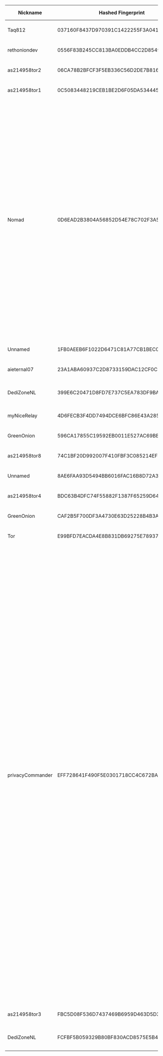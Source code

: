 | Nickname |  Hashed Fingerprint	| Or Addresses | Contact | Running | Flags | Last Seen | First Seen | Last Restarted | Advertised Bandwidth | Platform | Version | Version Status | Recommended Version | Verified hostnames | Exit policy |
|---|---|---|---|---|---|---|---|---|---|---|---|---|---|---|---|
|Taq812 | 037160F8437D970391C1422255F3A041F3055012 | ["5.183.179.247:9001"] | N/A | true | Running, V2Dir, Valid | 2025-10-28 17:00:00 | 2025-10-28 05:00:00 | 2025-10-28 04:12:04 | 0 | Tor 0.4.8.14 on Linux | 0.4.8.14 | recommended | true | N/A | ["reject *:*"]|
|rethoniondev | 0556F83B245CC813BA0EDDB4CC2D85491D438E2B | ["207.148.121.76:9001"] | tor-relay@example.com | true | Running, V2Dir, Valid | 2025-10-28 17:00:00 | 2025-10-28 17:00:00 | 2025-10-28 16:31:57 | 0 | Tor 0.4.8.19 on Linux | 0.4.8.19 | recommended | true | N/A | ["reject *:*"]|
|as214958tor2 | 06CA78B2BFCF3F5EB336C56D2DE7B816F8F17662 | ["94.142.241.153:587","[2a0e:8f02:f017::10]:587"] | darmstadt@fridaysforfuture.de | true | Running, V2Dir, Valid | 2025-10-28 17:00:00 | 2025-10-28 14:00:00 | 2025-10-28 13:01:36 | 0 | Tor 0.4.8.16 on Linux | 0.4.8.16 | recommended | true | N/A | ["reject *:*"]|
|as214958tor1 | 0C5083448219CEB1BE2D6F05DA5344455AA3A86F | ["94.142.241.153:443","[2a0e:8f02:f017::9]:443"] | darmstadt@fridaysforfuture.de | true | Running, V2Dir, Valid | 2025-10-28 17:00:00 | 2025-10-28 13:00:00 | 2025-10-28 12:32:56 | 0 | Tor 0.4.8.16 on Linux | 0.4.8.16 | recommended | true | N/A | ["reject *:*"]|
|Nomad | 0D6EAD2B3804A56852D54E78C702F3A5F8D79C55 | ["37.114.50.115:9001","[2a0e:97c0:3e3:1bb::3]:9001"] | creep@iconiconion.net | true | Exit, Running, V2Dir, Valid | 2025-10-28 17:00:00 | 2025-10-28 16:00:00 | 2025-10-28 15:41:21 | 0 | Tor 0.4.8.19 on Linux | 0.4.8.19 | recommended | true | N/A | ["reject 0.0.0.0/8:*","reject 169.254.0.0/16:*","reject 127.0.0.0/8:*","reject 192.168.0.0/16:*","reject 10.0.0.0/8:*","reject 172.16.0.0/12:*","reject 37.114.50.115:*","accept *:43","accept *:53","accept *:79-81","accept *:88","accept *:194","accept *:389","accept *:443","accept *:531","accept *:543-544","accept *:563","accept *:636","accept *:749","accept *:873","accept *:989-995","accept *:1194","accept *:1723","accept *:2083","accept *:2086-2087","accept *:4321","accept *:5222-5223","accept *:5228","accept *:5900","accept *:5984","accept *:6660-6669","accept *:6679","accept *:6697","accept *:6984","accept *:8008","accept *:8080","accept *:8332-8333","accept *:8443","accept *:8888","accept *:11371","reject *:*"]|
|Unnamed | 1FB0AEEB6F1022D6471C81A77CB1BEC06147C61C | ["18.219.227.113:443"] | inkedbydesign@outlook.com | false | Running, Valid | 2025-10-28 11:00:00 | 2025-10-28 11:00:00 | 2025-10-28 10:18:50 | 0 | Tor 0.4.8.16 on Linux | 0.4.8.16 | recommended | true | ["ec2-18-219-227-113.us-east-2.compute.amazonaws.com"] | ["reject *:*"]|
|aieternal07 | 23A1ABA60937C2D8733159DAC12CF0C53B852C60 | ["194.59.204.74:9001"] | E2F404D23F750CA6E616764E61B9C42FB3292DE0 \\| qatsi4223 \\| qatsi4223 _/ at /_ gmail.com | true | Running, V2Dir, Valid | 2025-10-28 17:00:00 | 2025-10-28 08:00:00 | 2025-10-28 06:10:21 | 0 | Tor 0.4.8.19 on Linux | 0.4.8.19 | recommended | true | ["dheldarul.genmeta.eu"] | ["reject *:*"]|
|DediZoneNL | 399E6C20471D8FD7E737C5EA783DF9BAFC833CF9 | ["89.106.71.125:444","[2a02:2fc0:11::71:125]:444"] | tor@dedi.zone | true | Fast, Running, V2Dir, Valid | 2025-10-28 17:00:00 | 2025-10-28 10:00:00 | 2025-10-27 10:57:43 | 266240 | Tor 0.4.8.16 on Linux | 0.4.8.16 | recommended | true | ["static.89-106-71-125.user.dedi.network"] | ["reject *:*"]|
|myNiceRelay | 4D6FECB3F4DD7494DCE6BFC86E43A285C09F0F56 | ["18.219.64.127:443"] | inkedbydesign@outlook.com | false | Running, V2Dir, Valid | 2025-10-28 10:00:00 | 2025-10-28 10:00:00 | 2025-10-28 08:53:18 | 0 | Tor 0.4.8.19 on Linux | 0.4.8.19 | recommended | true | ["ec2-18-219-64-127.us-east-2.compute.amazonaws.com"] | ["reject *:*"]|
|GreenOnion | 596CA17855C19592EB0011E527AC69BBC35A67F1 | ["176.32.35.193:1443","[2a00:b700::3:33]:1443"] | annalennaviver@pissmail.com | true | Running, V2Dir, Valid | 2025-10-28 17:00:00 | 2025-10-28 15:00:00 | 2025-10-28 14:18:53 | 0 | Tor 0.4.8.13 on Linux | 0.4.8.13 | recommended | true | N/A | ["reject *:*"]|
|as214958tor8 | 74C1BF20D992007F410FBF3C085214EF60F43BBD | ["94.142.241.153:8080","[2a0e:8f02:f017::16]:8080"] | darmstadt@fridaysforfuture.de | false | Running, V2Dir, Valid | 2025-10-28 15:00:00 | 2025-10-28 15:00:00 | 2025-10-28 14:11:23 | 0 | Tor 0.4.8.16 on Linux | 0.4.8.16 | recommended | true | N/A | ["reject *:*"]|
|Unnamed | 8AE6FAA93D5494BB6016FAC16B8D72A3B9744AD7 | ["193.237.155.109:9001"] | N/A | false | Running, V2Dir, Valid | 2025-10-28 02:00:00 | 2025-10-28 02:00:00 | 2025-10-28 01:05:49 | 0 | Tor 0.4.8.19 on Linux | 0.4.8.19 | recommended | true | ["static-193-237-155-109.vodafonexdsl.co.uk"] | ["reject *:*"]|
|as214958tor4 | BDC63B4DFC74F55882F1387F65259D6468215D2F | ["94.142.241.153:80","[2a0e:8f02:f017::12]:80"] | darmstadt@fridaysforfuture.de | true | Running, V2Dir, Valid | 2025-10-28 17:00:00 | 2025-10-28 14:00:00 | 2025-10-28 13:36:10 | 0 | Tor 0.4.8.16 on Linux | 0.4.8.16 | recommended | true | N/A | ["reject *:*"]|
|GreenOnion | CAF2B5F700DF3A4730E63D25228B4B3AEABA38CE | ["176.32.35.193:443","[2a00:b700::3:33]:443"] | annalennaviver@pissmail.com | true | Running, V2Dir, Valid | 2025-10-28 17:00:00 | 2025-10-28 15:00:00 | 2025-10-28 14:18:52 | 0 | Tor 0.4.8.13 on Linux | 0.4.8.13 | recommended | true | N/A | ["reject *:*"]|
|Tor | E99BFD7EACDA4E8B831DB69275E78937FF464ACD | ["51.20.89.164:9001","[2a05:d016:abf:7400:bc93:45aa:3971:dcb9]:9001"] | Matthew LeMahieu inkedbydesign@outlook.com | true | Running, Valid | 2025-10-28 17:00:00 | 2025-10-28 14:00:00 | 2025-10-28 13:52:33 | 0 | Tor 0.4.8.10 on Linux | 0.4.8.10 | recommended | true | ["ec2-51-20-89-164.eu-north-1.compute.amazonaws.com"] | ["reject *:*"]|
|privacyCommander | EFF728641F490F5E0301718CC4C672BA9B01D127 | ["185.62.58.36:9001","[2a00:7b80:452:2000::36]:9001"] | privacycrew1@proton[]me | true | Exit, Running, V2Dir, Valid | 2025-10-28 17:00:00 | 2025-10-28 12:00:00 | 2025-10-28 11:07:06 | 0 | Tor 0.4.8.19 on Linux | 0.4.8.19 | recommended | true | ["tor-exit.giize.com"] | ["reject 0.0.0.0/8:*","reject 169.254.0.0/16:*","reject 127.0.0.0/8:*","reject 192.168.0.0/16:*","reject 10.0.0.0/8:*","reject 172.16.0.0/12:*","reject 185.62.58.36:*","reject *:22","accept *:20-23","accept *:43","accept *:53","accept *:79-81","accept *:88","accept *:110","accept *:143","accept *:194","accept *:220","accept *:389","accept *:443","accept *:464","accept *:465","accept *:531","accept *:543-544","accept *:554","accept *:563","accept *:587","accept *:636","accept *:706","accept *:749","accept *:873","accept *:902-904","accept *:981","accept *:989-995","accept *:1194","accept *:1220","accept *:1293","accept *:1500","accept *:1533","accept *:1677","accept *:1723","accept *:1755","accept *:1863","accept *:2082-2083","accept *:2086-2087","accept *:2095-2096","accept *:2102-2104","accept *:3128","accept *:3389","accept *:3690","accept *:4321","accept *:4643","accept *:5050","accept *:5190","accept *:5222-5223","accept *:5228","accept *:5900","accept *:6660-6669","accept *:6679","accept *:6697","accept *:8000","accept *:8008","accept *:8074","accept *:8080","accept *:8082","accept *:8087-8088","accept *:8232-8233","accept *:8332-8333","accept *:8443","accept *:8888","accept *:9418","accept *:9999","accept *:10000","accept *:11371","accept *:19294","accept *:19638","accept *:50002","accept *:64738","reject *:*"]|
|as214958tor3 | FBC5D08F536D7437469B6959D463D5D3AEC0AD37 | ["94.142.241.153:143","[2a0e:8f02:f017::11]:143"] | darmstadt@fridaysforfuture.de | true | Running, V2Dir, Valid | 2025-10-28 17:00:00 | 2025-10-28 14:00:00 | 2025-10-28 12:58:02 | 0 | Tor 0.4.8.16 on Linux | 0.4.8.16 | recommended | true | N/A | ["reject *:*"]|
|DediZoneNL | FCFBF5B059329B80BF830ACD8575E5B437E15D8E | ["89.106.71.125:555","[2a02:2fc0:11::71:125]:555"] | tor@dedi.zone | true | Fast, Running, V2Dir, Valid | 2025-10-28 17:00:00 | 2025-10-28 10:00:00 | 2025-10-27 10:57:50 | 186368 | Tor 0.4.8.16 on Linux | 0.4.8.16 | recommended | true | ["static.89-106-71-125.user.dedi.network"] | ["reject *:*"]|
